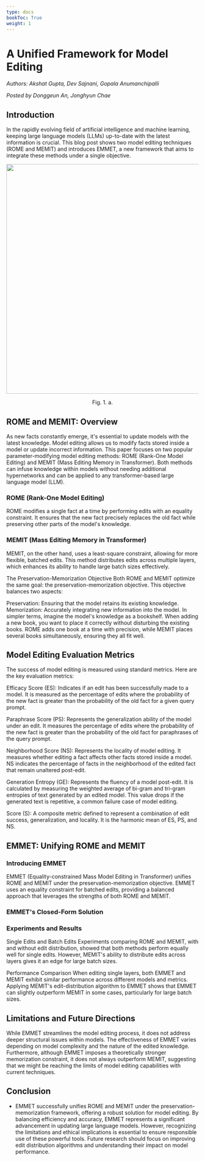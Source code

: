 ```yaml
---
type: docs
bookToc: True
weight: 1
---
```


# **A Unified Framework for Model Editing**
*Authors: Akshat Gupta, Dev Sajnani, Gopala Anumanchipalli*

*Posted by Donggeun An, Jonghyun Chae*

## Introduction
In the rapidly evolving field of artificial intelligence and machine learning, keeping large language models (LLMs) up-to-date with the latest information is crucial. This blog post shows two model editing techniques (ROME and MEMIT) and introduces EMMET, a new framework that aims to integrate these methods under a single objective.

<p align="center">
    <img src='figure1.png' width="600">
</p>
<p align="center">
    Fig. 1. a.
</p>  

## ROME and MEMIT: Overview
As new facts constantly emerge, it's essential to update models with the latest knowledge. Model editing allows us to modify facts stored inside a model or update incorrect information. This paper focuses on two popular parameter-modifying model editing methods: ROME (Rank-One Model Editing) and MEMIT (Mass Editing Memory in Transformer). Both methods can infuse knowledge within models without needing additional hypernetworks and can be applied to any transformer-based large language model (LLM).

### ROME (Rank-One Model Editing)
ROME modifies a single fact at a time by performing edits with an equality constraint. It ensures that the new fact precisely replaces the old fact while preserving other parts of the model's knowledge.

### MEMIT (Mass Editing Memory in Transformer)
MEMIT, on the other hand, uses a least-square constraint, allowing for more flexible, batched edits. This method distributes edits across multiple layers, which enhances its ability to handle large batch sizes effectively.

The Preservation-Memorization Objective
Both ROME and MEMIT optimize the same goal: the preservation-memorization objective. This objective balances two aspects:

Preservation: Ensuring that the model retains its existing knowledge.
Memorization: Accurately integrating new information into the model.
In simpler terms, imagine the model's knowledge as a bookshelf. When adding a new book, you want to place it correctly without disturbing the existing books. ROME adds one book at a time with precision, while MEMIT places several books simultaneously, ensuring they all fit well.



## Model Editing Evaluation Metrics
The success of model editing is measured using standard metrics. Here are the key evaluation metrics:

Efficacy Score (ES): Indicates if an edit has been successfully made to a model. It is measured as the percentage of edits where the probability of the new fact is greater than the probability of the old fact for a given query prompt.

Paraphrase Score (PS): Represents the generalization ability of the model under an edit. It measures the percentage of edits where the probability of the new fact is greater than the probability of the old fact for paraphrases of the query prompt.

Neighborhood Score (NS): Represents the locality of model editing. It measures whether editing a fact affects other facts stored inside a model. NS indicates the percentage of facts in the neighborhood of the edited fact that remain unaltered post-edit.

Generation Entropy (GE): Represents the fluency of a model post-edit. It is calculated by measuring the weighted average of bi-gram and tri-gram entropies of text generated by an edited model. This value drops if the generated text is repetitive, a common failure case of model editing.

Score (S): A composite metric defined to represent a combination of edit success, generalization, and locality. It is the harmonic mean of ES, PS, and NS.


## EMMET: Unifying ROME and MEMIT
### Introducing EMMET
EMMET (Equality-constrained Mass Model Editing in Transformer) unifies ROME and MEMIT under the preservation-memorization objective. EMMET uses an equality constraint for batched edits, providing a balanced approach that leverages the strengths of both ROME and MEMIT.

### EMMET's Closed-Form Solution

### Experiments and Results
Single Edits and Batch Edits
Experiments comparing ROME and MEMIT, with and without edit distribution, showed that both methods perform equally well for single edits. However, MEMIT's ability to distribute edits across layers gives it an edge for large batch sizes.

Performance Comparison
When editing single layers, both EMMET and MEMIT exhibit similar performance across different models and metrics. Applying MEMIT's edit-distribution algorithm to EMMET shows that EMMET can slightly outperform MEMIT in some cases, particularly for large batch sizes.





## Limitations and Future Directions
While EMMET streamlines the model editing process, it does not address deeper structural issues within models. The effectiveness of EMMET varies depending on model complexity and the nature of the edited knowledge. Furthermore, although EMMET imposes a theoretically stronger memorization constraint, it does not always outperform MEMIT, suggesting that we might be reaching the limits of model editing capabilities with current techniques.


## Conclusion
- EMMET successfully unifies ROME and MEMIT under the preservation-memorization framework, offering a robust solution for model editing. By balancing efficiency and accuracy, EMMET represents a significant advancement in updating large language models. However, recognizing the limitations and ethical implications is essential to ensure responsible use of these powerful tools. Future research should focus on improving edit distribution algorithms and understanding their impact on model performance.





